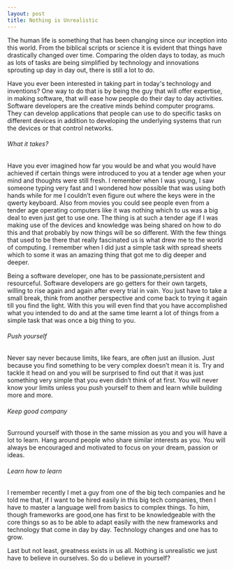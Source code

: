 ```yaml
---
layout: post
title: Nothing is Unrealistic
---
```


The human life is something that has been changing since our inception into this world. From the biblical scripts or science it is evident that things have drastically changed over time. Comparing the olden days to today, as much as lots of tasks are being simplified by technology and innovations sprouting up day in day out, there is still a lot to do.


Have you ever been interested in taking part in today's technology and inventions? One way to do that is by being the guy that will offer expertise, in making software, that will ease how people do their day to day activities. Software developers  are the creative minds behind computer programs. They can develop applications that people can use to do specific tasks on different devices in addition to developing the underlying systems that run the devices or that control networks.

###### What it takes?
Have you ever imagined how far  you would be and what you would have achieved if certain things were introduced to you at a  tender age when your mind and thoughts were still fresh. I remember when I was young, I saw someone typing very fast and I wondered how possible that was using both hands while for me I couldn’t even figure out where the keys were in the qwerty keyboard. Also from movies you could see people even from a tender age operating computers like it was nothing which to us was a big deal to even just get to use one. The thing is at such a tender age if I was making use of the devices and knowledge was being shared on how to do this and that probably by now things will be so different.  With the few things that used to be there that really fascinated us is what drew me to the world of computing. I remember when I did just a simple task with spread sheets which to some it was an amazing thing that got me to dig deeper and deeper.


Being a software developer, one has to be passionate,persistent and resourceful. Software developers are go getters for their own targets, willing to rise again and again after every trial in vain. You just have to take a small break, think from another perspective and come back to trying it again till you find the light. With this you will even find that you have accomplished what you intended to do and at the same time learnt a lot of things from a simple task that was once a big thing to you.

###### Push yourself
Never say never because limits, like fears, are often just an illusion. Just because you find something to be very complex doesn’t mean it is. Try and tackle it head on and you will be surprised to find out that it was just something very simple that you even didn’t think of at first. You will never know your limits unless you push yourself to them and learn while building more and more.

###### Keep good company
Surround yourself with those in the same mission as you and you will have a lot to learn. Hang around people who share similar interests as you. You will always be encouraged and motivated to focus on your dream, passion or ideas.

###### Learn how to learn
I remember recently I met a guy from one of the big tech companies and he told me that, if I want to be hired easily in this big tech companies, then I have to master a language well from basics to complex things. To him, though frameworks are good,one has first to be knowledgeable with the core things so as to be able to adapt easily with the new frameworks and technology that come in day by day. Technology changes and one has to grow.


Last but not least, greatness exists in us all. Nothing is unrealistic we just have to believe in ourselves. So do u believe in yourself?